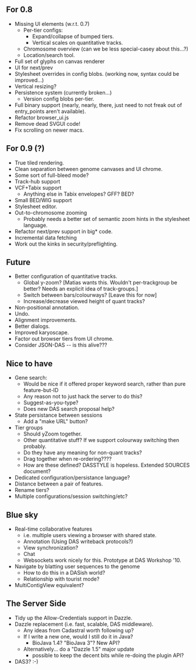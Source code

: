 
For 0.8
-------

  - Missing UI elements (w.r.t. 0.7)
     + Per-tier configs:
       - Expand/collapse of bumped tiers.
       - Vertical scales on quantitative tracks.
     + Chromosome overview (can we be less special-casey about this...?)
     + Location/search tool.
  - Full set of glyphs on canvas renderer
  - UI for next/prev
  - Stylesheet overrides in config blobs.  (working now, syntax could be improved...)
  - Vertical resizing?
  - Persistence system (currently broken...)
    + Version config blobs per-tier.
  - Full binary support (nearly, nearly, there, just need to not
    freak out of entry_points aren't available).
  - Refactor browser_ui.js
  - Remove dead SVGUI code!
  - Fix scrolling on newer macs.

For 0.9 (?)
-----------

  - True tiled rendering.
  - Clean separation between genome canvases and UI chrome.
  - Some sort of full-bleed mode?
  - Track-hub support
  - VCF+Tabix support
     - Anything else in Tabix envelopes?  GFF?  BED?
  - Small BED/WIG support
  - Stylesheet editor.
  - Out-to-chromosome zooming
    + Probably needs a better set of semantic zoom hints in the
      stylesheet language.  
  - Refactor next/prev support in big* code.
  - Incremental data fetching
  - Work out the kinks in security/preflighting.

 
Future
-------------

 - Better configuration of quantitative tracks.
     + Global y-zoom? [Matias wants this.  Wouldn't per-trackgroup be better?  Needs an explicit idea of track-groups.]
     + Switch between bars/colourways? [Leave this for now]
     + Increase/decrease viewed height of quant tracks?
 - Non-positional annotation.
 - Undo.
 - Alignment improvements.
 - Better dialogs.
 - Improved karyoscape.
 - Factor out browser tiers from UI chrome.
 - Consider JSON-DAS -- is this alive???

Nice to have
------------

 - Gene search:
     + Would be nice if it offered proper keyword search, rather than pure feature-but-ID
     + Any reason not to just hack the server to do this?
     + Suggest-as-you-type?
     + Does new DAS search proposal help?
 - State persistance between sessions
     + Add a "make URL" button?
 - Tier groups
     + Should yZoom together.
     + Other quantitative stuff?  If we support colourway switching then probably.
     + Do they have any meaning for non-quant tracks?
     + Drag together when re-ordering????
     + How are these defined?  DASSTYLE is hopeless.  Extended SOURCES document?
 - Dedicated configuration/persistance language?
 - Distance between a pair of features.
 - Rename tiers?
 - Multiple configurations/session switching/etc?

Blue sky
--------
    
 - Real-time collaborative features
    + i.e. multiple users viewing a browser with shared state.
    + Annotation (Using DAS writeback protocols?)
    + View synchronization?
    + Chat 
    + Websockets work nicely for this.  Prototype at DAS Workshop '10.
 - Navigate by blatting user sequences to the genome
    + How to do this in a DASish world?
    + Relationship with tourist mode?
 - MultiContigView equivalent?

The Server Side
---------------
 
 - Tidy up the Allow-Credentials support in Dazzle.
 - Dazzle replacement (i.e. fast, scalable, DAS middleware).
    + Any ideas from Cadastral worth following up?
    + If I write a new one, would I still do it in Java?
        * BioJava 1.4?  "BioJava 3"?  New API?
    + Alternatively... do a "Dazzle 1.5" major update
        * possible to keep the decent bits while re-doing the plugin API?
 - DAS3? :-)
